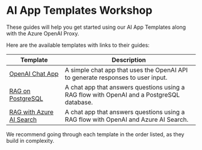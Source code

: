 # AI App Templates Workshop

These guides will help you get started using our AI App Templates along with the Azure OpenAI Proxy.

Here are the available templates with links to their guides:

| Template | Description |
| --- | --- |
| [OpenAI Chat App](openai-chat-app.md) | A simple chat app that uses the OpenAI API to generate responses to user input. |
| [RAG on PostgreSQL](rag-on-postgresql.md) | A chat app that answers questions using a RAG flow with OpenAI and a PostgreSQL database. |
| [RAG with Azure AI Search](rag-on-ai-search.md) | A chat app that answers questions using a RAG flow with OpenAI and Azure AI Search. |

We recommend going through each template in the order listed, as they build in complexity.
